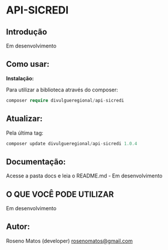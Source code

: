 # API-SICREDI

## Introdução

Em desenvolvimento

<!-- Esse projeto foi implementado pela documentação Guia do Sicoob Open Banking para associado pessoa jurídica. Essa biblioteca pode ser facilmente integrada ao seu software e/ou ERP. -->

## Como usar:

<b>Instalação: </b>

Para utilizar a biblioteca através do composer:

```php
composer require divulgueregional/api-sicredi
```

## Atualizar:

Pela última tag: </b>

```php
composer update divulgueregional/api-sicredi 1.0.4
```

## Documentação:

Acesse a pasta docs e leia o README.md - Em desenvolvimento

## O QUE VOCÊ PODE UTILIZAR

Em desenvolvimento

<!-- <b>SEGURANÇA</b><br>
- Gerar o token

<b>BOLETO</b><br> -->

<!-- - registrar um boleto
- consulta dados de um boleto -->

## Autor:

Roseno Matos (developer) rosenomatos@gmail.com<br>

<!-- ## Licença:
A API-SICOOB é licenciado sob a Licença MIT (MIT). Você pode usar, copiar, modificar, integrar, publicar, distribuir e/ou vender cópias dos produtos finais, mas deve sempre declarar que Roseno Matos (rosenomatos@gmail.com) é o autor original destes códigos e atribuir um link para https://github.com/divulgueregional/api-sicoob -->

<!-- ## Comunidade:
## Facilitou sua vida?
Se o projeto o ajudou em uma tarefa excencial a sua aplicação de uma forma simples e se gostaria de contribuir com uma pequena doação ao autor, faça pelo PIX abaixo<br><hr>

Chave Pix E-MAIL: roseno@divulgueregional.com.br -->

